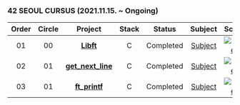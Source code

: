 ### 42 SEOUL CURSUS (2021.11.15. ~ Ongoing)

 |Order|Circle|Project|Stack|Status|Subject|Score|
 |:---:|:---:|:---:|:---:|:---:|:---:|:---:|
 |01|00|[**Libft**](https://github.com/hermin9804/42Cursus/tree/main/libft)|C|Completed|[Subject](https://github.com/hermin9804/42Cursus/blob/main/libft/en.subject.pdf)|[![mher](https://badge42.herokuapp.com/api/project/mher/Libft)](https://github.com/JaeSeoKim/badge42)|
 |02|01|[**get_next_line**](https://github.com/hermin9804/42Cursus/tree/main/get_next_line)|C|Completed|[Subject](https://github.com/hermin9804/42Cursus/blob/main/get_next_line/en.subject.pdf)|[![mher](https://badge42.herokuapp.com/api/project/mher/get_next_line)](https://github.com/JaeSeoKim/badge42)|
 |03|01|[**ft_printf**](https://github.com/hermin9804/42Cursus/tree/main/ft_printf)|C|Completed|[Subject](https://github.com/hermin9804/42Cursus/blob/main/ft_printf/en.subject.pdf)|[![mher](https://badge42.herokuapp.com/api/project/mher/ft_printf)](https://github.com/JaeSeoKim/badge42)|
